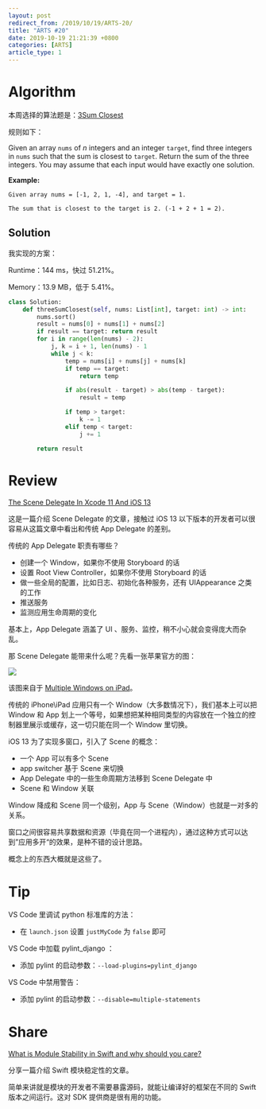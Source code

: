```yaml
---
layout: post
redirect_from: /2019/10/19/ARTS-20/
title: "ARTS #20"
date: 2019-10-19 21:21:39 +0800
categories: [ARTS]
article_type: 1
---
```



# Algorithm

本周选择的算法题是：[3Sum Closest](<https://leetcode.com/problems/3sum-closest/>)


规则如下：

Given an array `nums` of *n* integers and an integer `target`, find three integers in `nums` such that the sum is closest to `target`. Return the sum of the three integers. You may assume that each input would have exactly one solution.

**Example:**

```
Given array nums = [-1, 2, 1, -4], and target = 1.

The sum that is closest to the target is 2. (-1 + 2 + 1 = 2).
```

## Solution

我实现的方案：

Runtime：144 ms，快过 51.21%。

Memory：13.9 MB，低于 5.41%。

```python
class Solution:
    def threeSumClosest(self, nums: List[int], target: int) -> int:
        nums.sort()
        result = nums[0] + nums[1] + nums[2]
        if result == target: return result
        for i in range(len(nums) - 2):
            j, k = i + 1, len(nums) - 1
            while j < k:
                temp = nums[i] + nums[j] + nums[k]
                if temp == target:
                    return temp

                if abs(result - target) > abs(temp - target):
                    result = temp

                if temp > target:
                    k -= 1
                elif temp < target:
                    j += 1

        return result
```




# Review

[The Scene Delegate In Xcode 11 And iOS 13](https://learnappmaking.com/scene-delegate-app-delegate-xcode-11-ios-13/)

这是一篇介绍 Scene Delegate 的文章，接触过 iOS 13 以下版本的开发者可以很容易从这篇文章中看出和传统 App Delegate 的差别。

传统的 App Delegate 职责有哪些？

- 创建一个 Window，如果你不使用 Storyboard 的话
- 设置 Root View Controller，如果你不使用 Storyboard 的话
- 做一些全局的配置，比如日志、初始化各种服务，还有 UIAppearance 之类的工作
- 推送服务
- 监测应用生命周期的变化

基本上，App Delegate 涵盖了 UI 、服务、监控，稍不小心就会变得庞大而杂乱。

那 Scene Delegate 能带来什么呢？先看一张苹果官方的图：

![](https://developer.apple.com/design/human-interface-guidelines/ios/images/multiwindow_2x.png)

该图来自于 [Multiple Windows on iPad](https://developer.apple.com/design/human-interface-guidelines/ios/system-capabilities/multiple-windows/)。

传统的 iPhone\iPad 应用只有一个 Window（大多数情况下），我们基本上可以把 Window 和 App 划上一个等号，如果想把某种相同类型的内容放在一个独立的控制器里展示或缓存，这一切只能在同一个 Window 里切换。

iOS 13 为了实现多窗口，引入了 Scene 的概念：

- 一个 App 可以有多个 Scene
- app switcher 基于 Scene 来切换
- App Delegate 中的一些生命周期方法移到 Scene Delegate 中
- Scene 和 Window 关联

Window 降成和 Scene 同一个级别，App 与 Scene（Window）也就是一对多的关系。

窗口之间很容易共享数据和资源（毕竟在同一个进程内），通过这种方式可以达到”应用多开“的效果，是种不错的设计思路。

概念上的东西大概就是这些了。




# Tip

VS Code 里调试 python 标准库的方法：

- 在 `launch.json` 设置 `justMyCode` 为 `false` 即可

VS Code 中加载 pylint_django ：

- 添加 pylint 的启动参数：`--load-plugins=pylint_django`

VS Code 中禁用警告：

- 添加 pylint 的启动参数：`--disable=multiple-statements`

# Share

[What is Module Stability in Swift and why should you care?](https://www.donnywals.com/what-is-module-stability-in-swift-and-why-should-you-care/?utm_campaign=iOS%2BDev%2BWeekly&utm_medium=web&utm_source=iOS%2BDev%2BWeekly%2BIssue%2B425)

分享一篇介绍 Swift 模块稳定性的文章。

简单来讲就是模块的开发者不需要暴露源码，就能让编译好的框架在不同的 Swift 版本之间运行。这对 SDK 提供商是很有用的功能。